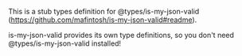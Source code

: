 This is a stub types definition for @types/is-my-json-valid (https://github.com/mafintosh/is-my-json-valid#readme).

is-my-json-valid provides its own type definitions, so you don't need @types/is-my-json-valid installed!